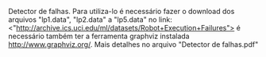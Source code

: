 Detector de falhas. 
Para utiliza-lo é necessário fazer o download dos arquivos "lp1.data", "lp2.data" a "lp5.data" no link: <"http://archive.ics.uci.edu/ml/datasets/Robot+Execution+Failures"> é necessário também ter a ferramenta graphviz instalada http://www.graphviz.org/. Mais detalhes no arquivo "Detector de falhas.pdf"
